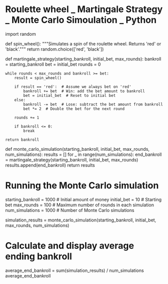 # Roulette wheel _ Martingale Strategy _ Monte Carlo Simoulation _ Python
import random

def spin_wheel():
    """Simulates a spin of the roulette wheel. Returns 'red' or 'black'."""
    return random.choice(['red', 'black'])

def martingale_strategy(starting_bankroll, initial_bet, max_rounds):
    bankroll = starting_bankroll
    bet = initial_bet
    rounds = 0

    while rounds < max_rounds and bankroll >= bet:
        result = spin_wheel()
        
        if result == 'red':  # Assume we always bet on 'red'
            bankroll += bet  # Win: add the bet amount to bankroll
            bet = initial_bet  # Reset to initial bet
        else:
            bankroll -= bet  # Lose: subtract the bet amount from bankroll
            bet *= 2  # Double the bet for the next round

        rounds += 1

        if bankroll <= 0:
            break

    return bankroll

def monte_carlo_simulation(starting_bankroll, initial_bet, max_rounds, num_simulations):
    results = []
    for _ in range(num_simulations):
        end_bankroll = martingale_strategy(starting_bankroll, initial_bet, max_rounds)
        results.append(end_bankroll)
    return results

# Running the Monte Carlo simulation
starting_bankroll = 1000  # Initial amount of money
initial_bet = 10  # Starting bet
max_rounds = 100  # Maximum number of rounds in each simulation
num_simulations = 1000  # Number of Monte Carlo simulations

simulation_results = monte_carlo_simulation(starting_bankroll, initial_bet, max_rounds, num_simulations)

# Calculate and display average ending bankroll
average_end_bankroll = sum(simulation_results) / num_simulations
average_end_bankroll
